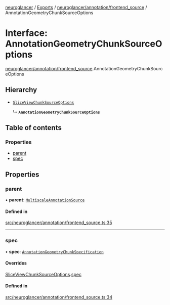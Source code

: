 [neuroglancer](../README.md) / [Exports](../modules.md) / [neuroglancer/annotation/frontend\_source](../modules/neuroglancer_annotation_frontend_source.md) / AnnotationGeometryChunkSourceOptions

# Interface: AnnotationGeometryChunkSourceOptions

[neuroglancer/annotation/frontend_source](../modules/neuroglancer_annotation_frontend_source.md).AnnotationGeometryChunkSourceOptions

## Hierarchy

- [`SliceViewChunkSourceOptions`](neuroglancer_sliceview_frontend.SliceViewChunkSourceOptions.md)

  ↳ **`AnnotationGeometryChunkSourceOptions`**

## Table of contents

### Properties

- [parent](neuroglancer_annotation_frontend_source.AnnotationGeometryChunkSourceOptions.md#parent)
- [spec](neuroglancer_annotation_frontend_source.AnnotationGeometryChunkSourceOptions.md#spec)

## Properties

### parent

• **parent**: [`MultiscaleAnnotationSource`](../classes/neuroglancer_annotation_frontend_source.MultiscaleAnnotationSource.md)

#### Defined in

[src/neuroglancer/annotation/frontend_source.ts:35](https://github.com/ActiveBrainAtlas2/neuroglancer/blob/034b457d/src/neuroglancer/annotation/frontend_source.ts#L35)

___

### spec

• **spec**: [`AnnotationGeometryChunkSpecification`](neuroglancer_annotation_base.AnnotationGeometryChunkSpecification.md)

#### Overrides

[SliceViewChunkSourceOptions](neuroglancer_sliceview_frontend.SliceViewChunkSourceOptions.md).[spec](neuroglancer_sliceview_frontend.SliceViewChunkSourceOptions.md#spec)

#### Defined in

[src/neuroglancer/annotation/frontend_source.ts:34](https://github.com/ActiveBrainAtlas2/neuroglancer/blob/034b457d/src/neuroglancer/annotation/frontend_source.ts#L34)
